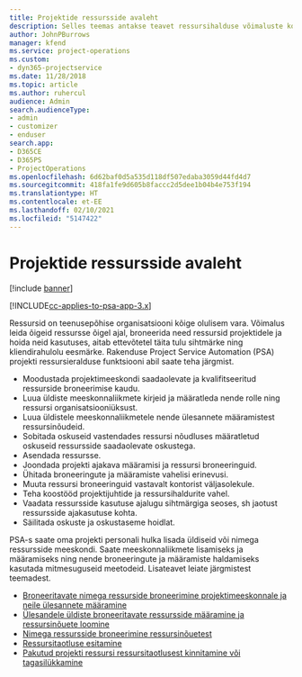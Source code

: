 ```yaml
---
title: Projektide ressursside avaleht
description: Selles teemas antakse teavet ressursihalduse võimaluste kohta rakenduses Project Service Automation (PSA) for Dynamics 365.
author: JohnPBurrows
manager: kfend
ms.service: project-operations
ms.custom:
- dyn365-projectservice
ms.date: 11/28/2018
ms.topic: article
ms.author: ruhercul
audience: Admin
search.audienceType:
- admin
- customizer
- enduser
search.app:
- D365CE
- D365PS
- ProjectOperations
ms.openlocfilehash: 6d62baf0d5a535d118df507edaba3059d44fd4d7
ms.sourcegitcommit: 418fa1fe9d605b8faccc2d5dee1b04b4e753f194
ms.translationtype: HT
ms.contentlocale: et-EE
ms.lasthandoff: 02/10/2021
ms.locfileid: "5147422"
---
```

# <a name="resourcing-projects-home-page"></a>Projektide ressursside avaleht

[!include [banner](../includes/psa-now-project-operations.md)]

[!INCLUDE[cc-applies-to-psa-app-3.x](../includes/cc-applies-to-psa-app-3x.md)]

Ressursid on teenusepõhise organisatsiooni kõige olulisem vara. Võimalus leida õigeid ressursse õigel ajal, broneerida need ressursid projektidele ja hoida neid kasutuses, aitab ettevõtetel täita tulu sihtmärke ning kliendirahulolu eesmärke. Rakenduse Project Service Automation (PSA) projekti ressursieralduse funktsiooni abil saate teha järgmist.

- Moodustada projektimeeskondi saadaolevate ja kvalifitseeritud ressurside broneerimise kaudu.
- Luua üldiste meeskonnaliikmete kirjeid ja määratleda nende rolle ning ressursi organisatsiooniüksust.
- Luua üldistele meeskonnaliikmetele nende ülesannete määramistest ressursinõudeid.
- Sobitada oskuseid vastendades ressursi nõudluses määratletud oskuseid ressursside saadaolevate oskustega.
- Asendada ressursse.
- Joondada projekti ajakava määramisi ja ressursi broneeringuid.
- Ühitada broneeringute ja määramiste vahelisi erinevusi.
- Muuta ressursi broneeringuid vastavalt kontorist väljasolekule.
- Teha koostööd projektijuhtide ja ressursihaldurite vahel.
- Vaadata ressursside kasutuse ajalugu sihtmärgiga seoses, sh jaotust ressursside ajakasutuse kohta.
- Säilitada oskuste ja oskustaseme hoidlat.


PSA-s saate oma projekti personali hulka lisada üldiseid või nimega ressursside meeskondi. Saate meeskonnaliikmete lisamiseks ja määramiseks ning nende broneeringute ja määramiste haldamiseks kasutada mitmesuguseid meetodeid. Lisateavet leiate järgmistest teemadest.

- [Broneeritavate nimega ressurside broneerimine projektimeeskonnale ja neile ülesannete määramine](assign-named-bookable-resource.md)
- [Ülesandele üldiste broneeritavate ressursside määramine ja ressursinõuete loomine](assign-generic-bookable-resource.md)
- [Nimega ressursside broneerimine ressursinõuetest](book-named-resource.md)
- [Ressursitaotluse esitamine](submit-resource-request.md)
- [Pakutud projekti ressursi ressursitaotlusest kinnitamine või tagasilükkamine](accept-reject-proposed-resource.md)
